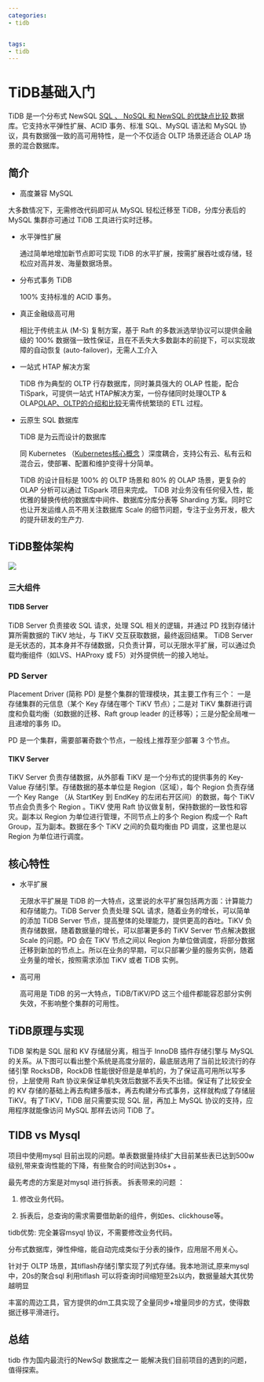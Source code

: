 ```yaml
---
categories: 
- tidb


tags:
- tidb
---
```




# TiDB基础入门

TiDB 是一个分布式 NewSQL [SQL 、 NoSQL 和 NewSQL 的优缺点比较 ](https://www.jianshu.com/p/ed55f20e736a)数据库。它支持水平弹性扩展、ACID 事务、标准 SQL、MySQL 语法和 MySQL 协议，具有数据强一致的高可用特性，是一个不仅适合 OLTP 场景还适合 OLAP 场景的混合数据库。

<!--more-->



## 简介

*  高度兼容 MySQL 

  大多数情况下，无需修改代码即可从 MySQL 轻松迁移至 TiDB，分库分表后的 MySQL 集群亦可通过 TiDB 工具进行实时迁移。

* 水平弹性扩展 

  通过简单地增加新节点即可实现 TiDB 的水平扩展，按需扩展吞吐或存储，轻松应对高并发、海量数据场景。

* 分布式事务 TiDB 

  100% 支持标准的 ACID 事务。

* 真正金融级高可用  

  相比于传统主从 (M-S) 复制方案，基于 Raft 的多数派选举协议可以提供金融级的 100% 数据强一致性保证，且在不丢失大多数副本的前提下，可以实现故障的自动恢复 (auto-failover)，无需人工介入

* 一站式 HTAP 解决方案 

   TiDB 作为典型的 OLTP 行存数据库，同时兼具强大的 OLAP 性能，配合 TiSpark，可提供一站式 HTAP解决方案，一份存储同时处理OLTP & OLAP[OLAP、OLTP的介绍和比较](https://www.jianshu.com/p/b1d7ca178691)无需传统繁琐的 ETL 过程。

* 云原生 SQL 数据库  

  TiDB 是为云而设计的数据库 

  同 Kubernetes （[Kubernetes核心概念](https://www.jianshu.com/p/6326c7b4bc63) ）深度耦合，支持公有云、私有云和混合云，使部署、配置和维护变得十分简单。   

  TiDB 的设计目标是 100% 的 OLTP 场景和 80% 的 OLAP 场景，更复杂的 OLAP 分析可以通过 TiSpark 项目来完成。 TiDB 对业务没有任何侵入性，能优雅的替换传统的数据库中间件、数据库分库分表等 Sharding 方案。同时它也让开发运维人员不用关注数据库 Scale 的细节问题，专注于业务开发，极大的提升研发的生产力.    

## TiDB整体架构

![](基础/1766027-20190909160918250-1390331381.png)

### 三大组件

#### TIDB Server

TiDB Server 负责接收 SQL 请求，处理 SQL 相关的逻辑，并通过 PD 找到存储计算所需数据的 TiKV 地址，与 TiKV 交互获取数据，最终返回结果。 TiDB Server 是无状态的，其本身并不存储数据，只负责计算，可以无限水平扩展，可以通过负载均衡组件（如LVS、HAProxy 或 F5）对外提供统一的接入地址。

### PD Server

Placement Driver (简称 PD) 是整个集群的管理模块，其主要工作有三个： 一是存储集群的元信息（某个 Key 存储在哪个 TiKV 节点）；二是对 TiKV 集群进行调度和负载均衡（如数据的迁移、Raft group leader 的迁移等）；三是分配全局唯一且递增的事务 ID。

PD 是一个集群，需要部署奇数个节点，一般线上推荐至少部署 3 个节点。

#### TIKV Server

TiKV Server 负责存储数据，从外部看 TiKV 是一个分布式的提供事务的 Key-Value 存储引擎。存储数据的基本单位是 Region（区域），每个 Region 负责存储一个 Key Range （从 StartKey 到 EndKey 的左闭右开区间）的数据，每个 TiKV 节点会负责多个 Region 。TiKV 使用 Raft 协议做复制，保持数据的一致性和容灾。副本以 Region 为单位进行管理，不同节点上的多个 Region 构成一个 Raft Group，互为副本。数据在多个 TiKV 之间的负载均衡由 PD 调度，这里也是以 Region 为单位进行调度。



## 核心特性

* 水平扩展

  无限水平扩展是 TiDB 的一大特点，这里说的水平扩展包括两方面：计算能力和存储能力。TiDB Server 负责处理 SQL 请求，随着业务的增长，可以简单的添加 TiDB Server 节点，提高整体的处理能力，提供更高的吞吐。TiKV 负责存储数据，随着数据量的增长，可以部署更多的 TiKV Server 节点解决数据 Scale 的问题。PD 会在 TiKV 节点之间以 Region 为单位做调度，将部分数据迁移到新加的节点上。所以在业务的早期，可以只部署少量的服务实例，随着业务量的增长，按照需求添加 TiKV 或者 TiDB 实例。

* 高可用

  高可用是 TiDB 的另一大特点，TiDB/TiKV/PD 这三个组件都能容忍部分实例失效，不影响整个集群的可用性。

  

## TiDB原理与实现

TiDB 架构是 SQL 层和 KV 存储层分离，相当于 InnoDB 插件存储引擎与 MySQL 的关系。从下图可以看出整个系统是高度分层的，最底层选用了当前比较流行的存储引擎 RocksDB，RockDB 性能很好但是是单机的，为了保证高可用所以写多份，上层使用 Raft 协议来保证单机失效后数据不丢失不出错。保证有了比较安全的 KV 存储的基础上再去构建多版本，再去构建分布式事务，这样就构成了存储层 TiKV。有了TiKV，TiDB 层只需要实现 SQL 层，再加上 MySQL 协议的支持，应用程序就能像访问 MySQL 那样去访问 TiDB 了。



## TIDB vs Mysql

项目中使用mysql 目前出现的问题。单表数据量持续扩大目前某些表已达到500w级别,带来查询性能的下降，有些聚合的时间达到30s+ 。   

最先考虑的方案是对mysql 进行拆表。  拆表带来的问题 ： 

1. 修改业务代码。

2. 拆表后，总查询的需求需要借助新的组件，例如es、clickhouse等。

   

tidb优势: 完全兼容msyql 协议，不需要修改业务代码。  

分布式数据库，弹性伸缩，能自动完成类似于分表的操作，应用层不用关心。  

针对于 OLTP 场景，其tiflash存储引擎实现了列式存储。我本地测试,原来mysql中，20s的聚合sql 利用tiflash 可以将查询时间缩短至2s以内，数据量越大其优势越明显  

丰富的周边工具，官方提供的dm工具实现了全量同步+增量同步的方式，使得数据迁移平滑进行。



## 总结  

tidb 作为国内最流行的NewSql 数据库之一 能解决我们目前项目的遇到的问题，值得探索。 

